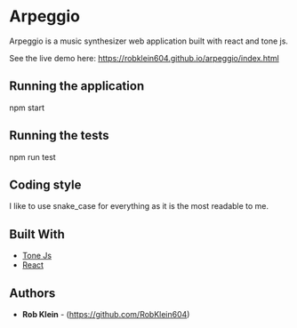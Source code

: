 # Arpeggio

Arpeggio is a music synthesizer web application built with react and tone js. 

See the live demo here:
https://robklein604.github.io/arpeggio/index.html

## Running the application

npm start

## Running the tests

npm run test

## Coding style

I like to use snake_case for everything as it is the most readable to me. 

## Built With

* [Tone Js](http://https://tonejs.github.io/)
* [React](https://reactjs.org/)


## Authors

* **Rob Klein** - (https://github.com/RobKlein604)
